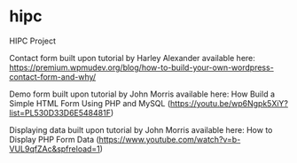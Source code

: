 # hipc
HIPC Project

Contact form built upon tutorial by Harley Alexander available here: 
https://premium.wpmudev.org/blog/how-to-build-your-own-wordpress-contact-form-and-why/

Demo form built upon tutorial by John Morris available here:
How Build a Simple HTML Form Using PHP and MySQL (https://youtu.be/wp6Ngpk5XiY?list=PL530D33D6E548481F)

Displaying data built upon tutorial by John Morris available here:
How to Display PHP Form Data
(https://www.youtube.com/watch?v=b-VUL9qfZAc&spfreload=1)